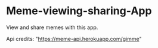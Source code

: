 # Meme-viewing-sharing-App
View and share memes with this app.

Api credits: "https://meme-api.herokuapp.com/gimme"

